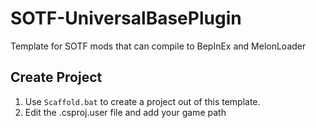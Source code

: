 # SOTF-UniversalBasePlugin
 Template for SOTF mods that can compile to BepInEx and MelonLoader

## Create Project
1) Use `Scaffold.bat` to create a project out of this template.
2) Edit the <Project Name>.csproj.user file and add your game path
